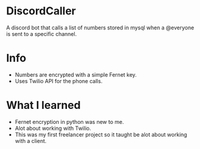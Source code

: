 # DiscordCaller
 A discord bot that calls a list of numbers stored in mysql when a @everyone is sent to a specific channel.

# Info
- Numbers are encrypted with a simple Fernet key.
- Uses Twilio API for the phone calls.

# What I learned
- Fernet encryption in python was new to me.
- Alot about working with Twilio.
- This was my first freelancer project so it taught be alot about working with a client.
